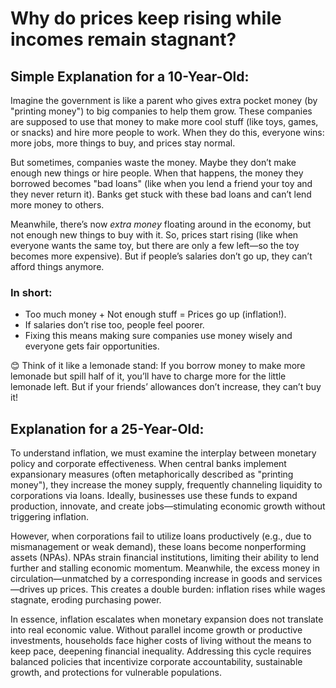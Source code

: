 # Why do prices keep rising while incomes remain stagnant?


## Simple Explanation for a 10-Year-Old: 

Imagine the government is like a parent who gives extra pocket money (by "printing money") to big companies to help them grow. These companies are supposed to use that money to make more cool stuff (like toys, games, or snacks) and hire more people to work. When they do this, everyone wins: more jobs, more things to buy, and prices stay normal.  

But sometimes, companies waste the money. Maybe they don’t make enough new things or hire people. When that happens, the money they borrowed becomes "bad loans" (like when you lend a friend your toy and they never return it). Banks get stuck with these bad loans and can’t lend more money to others.  

Meanwhile, there’s now *extra money* floating around in the economy, but not enough new things to buy with it. So, prices start rising (like when everyone wants the same toy, but there are only a few left—so the toy becomes more expensive). But if people’s salaries don’t go up, they can’t afford things anymore.  

### In short:  
- Too much money + Not enough stuff = Prices go up (inflation!).  
- If salaries don’t rise too, people feel poorer.  
- Fixing this means making sure companies use money wisely and everyone gets fair opportunities.  

😊 Think of it like a lemonade stand: If you borrow money to make more lemonade but spill half of it, you’ll have to charge more for the little lemonade left. But if your friends’ allowances don’t increase, they can’t buy it!


## Explanation for a 25-Year-Old: 

To understand inflation, we must examine the interplay between monetary policy and corporate effectiveness. When central banks implement expansionary measures (often metaphorically described as "printing money"), they increase the money supply, frequently channeling liquidity to corporations via loans. Ideally, businesses use these funds to expand production, innovate, and create jobs—stimulating economic growth without triggering inflation.

However, when corporations fail to utilize loans productively (e.g., due to mismanagement or weak demand), these loans become nonperforming assets (NPAs). NPAs strain financial institutions, limiting their ability to lend further and stalling economic momentum. Meanwhile, the excess money in circulation—unmatched by a corresponding increase in goods and services—drives up prices. This creates a double burden: inflation rises while wages stagnate, eroding purchasing power.

In essence, inflation escalates when monetary expansion does not translate into real economic value. Without parallel income growth or productive investments, households face higher costs of living without the means to keep pace, deepening financial inequality. Addressing this cycle requires balanced policies that incentivize corporate accountability, sustainable growth, and protections for vulnerable populations.
